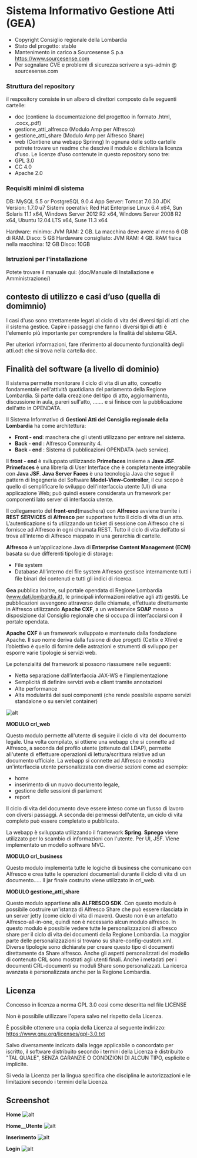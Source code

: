 # Sistema Informativo Gestione Atti (GEA)

- Copyright Consiglio regionale della Lombardia
- Stato del progetto: stable
- Mantenimento in carico a Sourcesense S.p.a https://www.sourcesense.com
- Per segnalare CVE e problemi di sicurezza scrivere a sys-admin @ sourcesense.com

### Struttura del repository 

il respository consiste in un albero di direttori composto dalle seguenti cartelle:
  - doc (contiene la documentazione del progettoo in formato .html, .cocx,.pdf)
  - gestione_atti_alfresco (Modulo Amp per Alfresco)
  - gestione_atti_share (Modulo Amp per Alfresco Share)
  - web (Contiene una webapp Sprinng)
 In ognuna delle sotto cartelle potrete trovare un readme che descive il modulo e dichiara la licenza d'uso.
 Le licenze d'uso contenute in questo repository sono tre:
  - GPL 3.0
  - CC 4.0
  - Apache 2.0

### Requisiti minimi di sistema
 
 DB: MySQL 5.5 or PostgreSQL 9.0.4
 App Server: Tomcat 7.0.30 
 JDK Version: 1.7.0 u7
 Sistemi operativi: Red Hat Enterprise Linux 6.4 x64, Sun Solaris 11.1 x64, Windows Server 2012 R2 x64, Windows Server 2008 R2 x64, Ubuntu 12.04 LTS x64, Suse 11.3 x64

 Hardware: minimo:
  JVM RAM: 2 GB. La macchina deve avere al meno 6 GB di RAM.
  Disco: 5 GB
 Hardaware consigliato:
  JVM RAM: 4 GB. RAM fisica nella macchina: 12 GB
  Disco: 10GB
  
### Istruzioni per l'installazione

 Potete trovare il manuale qui: (doc/Manuale di Installazione e Amministrazione/) 


## contesto di utilizzo e casi d’uso (quella di domimnio)
I casi d'uso sono strettamente legati al ciclo di vita dei diversi tipi di atti che il sistema gestice. Capire i passaggi che fanno i diversi tipi di atti è l'elemento più importante per comprendere la finalità del sistema GEA. 

Per ulteriori informazioni, fare riferimento al documento funzionalità degli atti.odt che si trova nella cartella doc.
 
## Finalità del software (a livello di dominio)
Il sistema permette monitorare il ciclo di vita di un atto, concetto fondamentale nell'attività quotidiana del parlamento della Regione Lombardia. Si parte dalla creazione del tipo di atto, aggiornamento, discussione in aula, pareri sull'atto, ....... e si finisce con la pubblicazione dell'atto in OPENDATA.

Il Sistema Informativo di __Gestioni Atti del Consiglio regionale della Lombardia__ ha come architettura:

* __Front - end__: maschera che gli utenti utilizzano per entrare nel sistema.
* __Back - end__ : Alfresco Community 4.
* __Back - end__ : Sistema di pubblicazioni OPENDATA (web service).

Il __front - end__ è sviluppato utilizzando __Primefaces__ insieme a __Java JSF__. __Primefaces__ è una libreria di User Interface che è completamente integrabile con __Java JSF__. __Java Server Faces__ è una tecnologia Java che segue il pattern di Ingegneria del Software __Model-View-Controller__, il cui scopo è quello di sempliﬁcare lo sviluppo dell'interfaccia utente (UI) di una applicazione Web; può quindi essere considerata un framework per componenti lato server di interfaccia utente.

Il collegamento del __front-end__(maschera) con __Alfresco__ avviene tramite i __REST SERVICES__ di __Alfresco__ per supportare tutto il ciclo di vita di un atto. L’autenticazione si fa utilizzando un ticket di sessione con Alfresco che si fornisce ad Alfresco in ogni chiamata REST. Tutto il ciclo di vita dell’atto si trova all’interno di Alfresco mappato in una gerarchia di cartelle.

__Alfresco__ è un'applicazione Java di __Enterprise Content Management (ECM)__ basata su due differenti tipologie di storage:
* File system
* Database All'interno del ﬁle system Alfresco gestisce internamente tutti i ﬁle binari dei contenuti e tutti gli indici di ricerca.
  
__Gea__ pubblica inoltre, sul portale opendata di Regione Lombardia (www.dati.lombardia.it), le principali informazioni relative agli atti gestiti. Le pubblicazioni avvengono attraverso delle chiamate, effettuate direttamente in Alfresco utilizzando __Apache CXF__, a un webservice __SOAP__ messo a disposizione dal Consiglio regionale che si occupa di interfacciarsi con il portale opendata.

__Apache CXF__ è un framework sviluppato e mantenuto dalla fondazione Apache. Il suo nome deriva dalla fusione di due progetti (Celtix e Xﬁre) e l’obiettivo è quello di fornire delle astrazioni e strumenti di sviluppo per esporre varie tipologie si servizi web.

Le potenzialitá del framework si possono riassumere nelle seguenti:
* Netta separazione dall’interfaccia JAX-WS e l’implementazione
* Semplicitá di deﬁnire servizi web e client tramite annotazioni
* Alte performance
* Alta modularitá dei suoi componenti (che rende possibile esporre servizi standalone o su servlet container)

![alt](stack.png)

__MODULO crl_web__

Questo modulo permette all'utente di seguire il ciclo di vita del documento legale. Una volta compilato, si ottiene una webapp che si connette ad Alfresco, a seconda del profilo utente (ottenuto dal LDAP), permette all'utente di effettuare operazioni di lettura/scrittura relative ad un documento ufficiale. 
La webapp si connette ad Alfresco e mostra un'interfaccia utente personalizzata con diverse sezioni come ad esempio: 
* home
* inserimento di un nuovo documento legale, 
* gestione delle sessioni di parlament
* report

Il ciclo di vita del documento deve essere inteso come un flusso di lavoro con diversi passaggi. 
A seconda dei permessi dell'utente, un ciclo di vita completo può essere completato e pubblicato.

La webapp è sviluppata utilizzando il framework __Spring__. 
__Spnego__ viene utilizzato per lo scambio di informazioni con l'utente. Per UI, JSF. Viene implementato un modello software MVC.

__MODULO crl_business__

Questo modulo implementa tutte le logiche di business che comunicano con Alfresco e crea tutte le operazioni documentali durante il ciclo di vita di un documento..... Il jar finale costruito viene utilizzato in crl_web. 

__MODULO gestione_atti_share__

Questo modulo appartiene alla __ALFRESCO SDK__. Con questo modulo è possibile costruire un'istanza di Alfresco Share che può essere rilasciata in un server jetty (come ciclo di vita di maven). 
Questo non è un artefatto Alfresco-all-in-one, quindi non è necessario alcun modulo alfresco. 
In questo modulo è possibile vedere tutte le personalizzazioni di alfresco share per il ciclo di vita dei documenti della Regione Lombardia. 
La maggior parte delle personalizzazioni si trovano su share-config-custom.xml. 
Diverse tipologie sono dichiarate per creare questo tipo di documenti direttamente da Share alfresco. 
Anche gli aspetti personalizzati del modello di contenuto CRL sono mostrati agli utenti finali.
Anche i metadati per i documenti CRL-documenti su moduli Share sono personalizzati. La ricerca avanzata è personalizzata anche per la Regione Lombardia. 

## Licenza

Concesso in licenza a norma GPL 3.0 cosi come descritta nel file LICENSE

Non è possibile utilizzare l'opera salvo nel rispetto della Licenza.

È possibile ottenere una copia della Licenza al seguente indirizzo: https://www.gnu.org/licenses/gpl-3.0.txt

Salvo diversamente indicato dalla legge applicabile o concordato per iscritto, il software distribuito secondo i termini della Licenza è distribuito "TAL QUALE", SENZA GARANZIE O CONDIZIONI DI ALCUN TIPO, esplicite o implicite.

Si veda la Licenza per la lingua specifica che disciplina le autorizzazioni e le limitazioni secondo i termini della Licenza.

## Screenshot

__Home__
![alt](HomeFrontEndRegioneLombardia.jpeg)

__Home__Utente__
![alt](HomeUtenteGea.jpeg)

__Inserimento__
![alt](InserimentoAttoEAC.jpeg)

__Login__
![alt](SnapshotLoginRegioneLombardiaGEA.jpeg)
